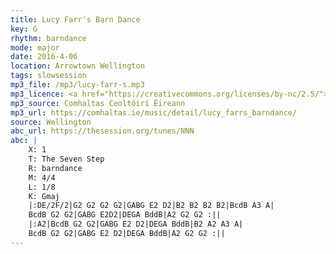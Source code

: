 ```yaml
---
title: Lucy Farr's Barn Dance
key: G
rhythm: barndance
mode: major
date: 2016-4-06
location: Arrowtown Wellington
tags: slowsession 
mp3_file: /mp3/lucy-farr-s.mp3
mp3_licence: <a href="https://creativecommons.org/licenses/by-nc/2.5/">CC-BY-NC-2.5</a>
mp3_source: Comhaltas Ceoltóirí Éireann
mp3_url: https://comhaltas.ie/music/detail/lucy_farrs_barndance/ 
source: Wellington
abc_url: https://thesession.org/tunes/NNN
abc: |
    X: 1
    T: The Seven Step
    R: barndance
    M: 4/4
    L: 1/8
    K: Gmaj
    |:DE/2F/2|G2 G2 G2 G2|GABG E2 D2|B2 B2 B2 B2|BcdB A3 A|
    BcdB G2 G2|GABG E2D2|DEGA BddB|A2 G2 G2 :||
    |:A2|BcdB G2 G2|GABG E2 D2|DEGA BddB|B2 A2 A3 A|
    BcdB G2 G2|GABG E2 D2|DEGA BddB|A2 G2 G2 :||
---
```

